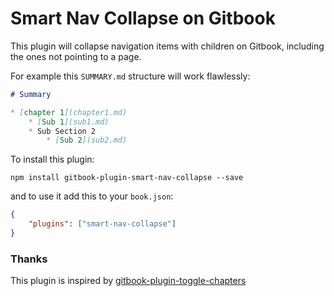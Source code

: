 # Smart Nav Collapse on Gitbook

This plugin will collapse navigation items with children on Gitbook,
including the ones not pointing to a page.

For example this `SUMMARY.md` structure will work flawlessly:

```markdown
# Summary

* [chapter 1](chapter1.md)
	* [Sub 1](sub1.md)
	* Sub Section 2
		* [Sub 2](sub2.md)
```

To install this plugin:

```
npm install gitbook-plugin-smart-nav-collapse --save
```
 
and to use it add this to your `book.json`:

```json
{
    "plugins": ["smart-nav-collapse"]
}
```

### Thanks

This plugin is inspired by [gitbook-plugin-toggle-chapters](https://github.com/poojan/gitbook-plugin-toggle-chapters)